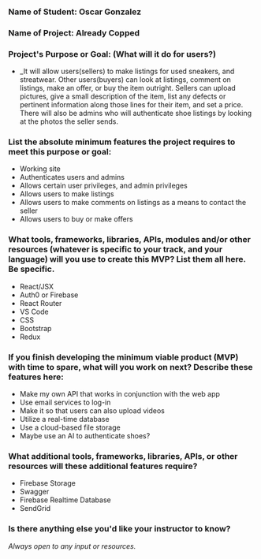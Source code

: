 ### Name of Student: Oscar Gonzalez

### Name of Project: Already Copped

### Project's Purpose or Goal: (What will it do for users?)
* _It will allow users(sellers) to make listings for used sneakers, and streatwear. Other users(buyers) can look at listings, comment on listings, make an offer, or buy the item outright. Sellers can upload pictures, give a small description of the item, list any defects or pertinent information along those lines for their item, and set a price. There will also be admins who will authenticate shoe listings by looking at the photos the seller sends.

### List the absolute minimum features the project requires to meet this purpose or goal:
* Working site
* Authenticates users and admins
* Allows certain user privileges, and admin privileges
* Allows users to make listings
* Allows users to make comments on listings as a means to contact the seller
* Allows users to buy or make offers

### What tools, frameworks, libraries, APIs, modules and/or other resources (whatever is specific to your track, and your language) will you use to create this MVP? List them all here. Be specific.
* React/JSX
* Auth0 or Firebase
* React Router 
* VS Code 
* CSS
* Bootstrap
* Redux

### If you finish developing the minimum viable product (MVP) with time to spare, what will you work on next? Describe these features here: 
* Make my own API that works in conjunction with the web app
* Use email services to log-in
* Make it so that users can also upload videos
* Utilize a real-time database
* Use a cloud-based file storage 
* Maybe use an AI to authenticate shoes?

### What additional tools, frameworks, libraries, APIs, or other resources will these additional features require?
* Firebase Storage
* Swagger
* Firebase Realtime Database
* SendGrid

### Is there anything else you'd like your instructor to know?
_Always open to any input or resources._
